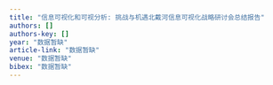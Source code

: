 ```yaml
---
title: "信息可视化和可视分析: 挑战与机遇北戴河信息可视化战略研讨会总结报告"
authors: []
authors-key: []
year: "数据暂缺"
article-link: "数据暂缺"
venue: "数据暂缺"
bibex: "数据暂缺"
---
```

